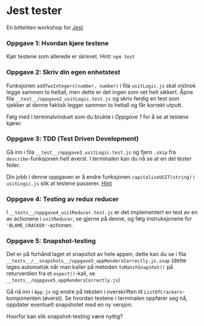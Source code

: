 # Jest tester

En bitteliten workshop for [Jest](https://facebook.github.io/jest/docs/expect.html#expectarraycontainingarray)

### Oppgave 1: Hvordan kjøre testene
Kjør testene som allerede er skrevet. Hint: `npm test`

### Oppgave 2: Skriv din egen enhetstest
Funksjonen `addTwoIntegers(number, number)` i fila `usitLogic.js` skal vistnok legge sammen to heltall, men dette er det ingen som vet helt sikkert. Åpne fila `__test__/oppgave2_usitLogic.test.js` og skriv ferdig en test som sjekker at denne faktisk legger sammen to heltall og får korrekt utputt.

Følg med i terminalvinduet som du brukte i _Oppgave 1_ for å se at testene kjører.


### Oppgave 3: TDD (Test Driven Development)

Gå inn i fila `__test__/oppgave3_usitLogic.test.js` og fjern `.skip` fra `describe`-funksjonen helt øverst. I terminalen kan du nå se at en del tester feiler.

Din jobb i denne oppgaven er å endre funksjonen `capitalizeUSIT(string)` i `usitLogic.js` slik at testene passerer. <a href="https://developer.mozilla.org/en-US/docs/Web/JavaScript/Reference/Global_Objects/String/replace#Defining_the_regular_expression_in_replace()">Hint</a>


### Oppgave 4: Testing av redux reducer

I `__tests__/oppgave4_usitReducer.test.js` er det implementert en test av en av actionene i `usitReducer`, se gjerne på denne, og følg instruksjonene for `'BLAME_CRACKER'`-actionen.


### Oppgave 5: Snapshot-testing

Det er på forhånd laget et snapshot av hele appen, dette kan du se i fila `__tests__/__snapshots__/oppgave5_appRendersCorrectly.js.snap` (dette lages automatisk når man kaller på metoden `toMatchSnapshot()` på returverdien fra et `expect()`-kall, se `__tests__/oppgave5_appRendersCorrectly.js`)

Gå nå inn i `App.js` og endre på teksten i overskriften til `ListOfCrackers`-komponenten (øverst). Se hvordan testene i terminalen oppfører seg nå, oppdater eventuelt snapshotet med en ny versjon.

Hvorfor kan slik snapshot-testing være nyttig?
